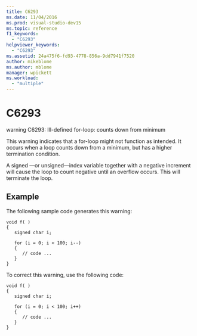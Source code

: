 ```yaml
---
title: C6293
ms.date: 11/04/2016
ms.prod: visual-studio-dev15
ms.topic: reference
f1_keywords:
  - "C6293"
helpviewer_keywords:
  - "C6293"
ms.assetid: 24a475f6-fd93-4778-856a-9dd7941f7520
author: mikeblome
ms.author: mblome
manager: wpickett
ms.workload:
  - "multiple"
---
```

# C6293
warning C6293: Ill-defined for-loop: counts down from minimum

 This warning indicates that a for-loop might not function as intended. It occurs when a loop counts down from a minimum, but has a higher termination condition.

 A signed —or unsigned—index variable together with a negative increment will cause the loop to count negative until an overflow occurs. This will terminate the loop.

## Example
 The following sample code generates this warning:

```
void f( )
{
   signed char i;

   for (i = 0; i < 100; i--)
   {
      // code ...
   }
}
```

 To correct this warning, use the following code:

```
void f( )
{
   signed char i;

   for (i = 0; i < 100; i++)
   {
      // code ...
   }
}
```